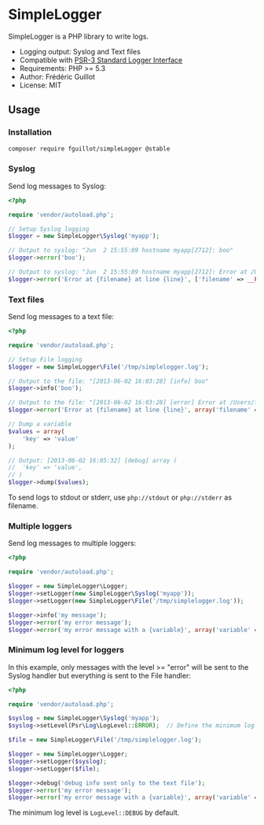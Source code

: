 SimpleLogger
============

SimpleLogger is a PHP library to write logs.

- Logging output: Syslog and Text files
- Compatible with [PSR-3 Standard Logger Interface](http://www.php-fig.org/psr/psr-3/)
- Requirements: PHP >= 5.3
- Author: Frédéric Guillot
- License: MIT

Usage
-----

### Installation

```bash
composer require fguillot/simpleLogger @stable
```

### Syslog

Send log messages to Syslog:

```php
<?php

require 'vendor/autoload.php';

// Setup Syslog logging
$logger = new SimpleLogger\Syslog('myapp');

// Output to syslog: "Jun  2 15:55:09 hostname myapp[2712]: boo"
$logger->error('boo');

// Output to syslog: "Jun  2 15:55:09 hostname myapp[2712]: Error at /Users/Me/Devel/libraries/simpleLogger/example.php at line 15"
$logger->error('Error at {filename} at line {line}', ['filename' => __FILE__, 'line' => __LINE__]);
```

### Text files

Send log messages to a text file:

```php
<?php

require 'vendor/autoload.php';

// Setup File logging
$logger = new SimpleLogger\File('/tmp/simplelogger.log');

// Output to the file: "[2013-06-02 16:03:28] [info] boo"
$logger->info('boo');

// Output to the file: "[2013-06-02 16:03:28] [error] Error at /Users/fred/Devel/libraries/simpleLogger/example.php at line 24"
$logger->error('Error at {filename} at line {line}', array('filename' => __FILE__, 'line' => __LINE__));

// Dump a variable
$values = array(
    'key' => 'value'
);

// Output: [2013-06-02 16:05:32] [debug] array (
//  'key' => 'value',
// )
$logger->dump($values);
```

To send logs to stdout or stderr, use `php://stdout` or `php://stderr` as filename.

### Multiple loggers

Send log messages to multiple loggers:

```php
<?php

require 'vendor/autoload.php';

$logger = new SimpleLogger\Logger;
$logger->setLogger(new SimpleLogger\Syslog('myapp'));
$logger->setLogger(new SimpleLogger\File('/tmp/simplelogger.log'));

$logger->info('my message');
$logger->error('my error message');
$logger->error('my error message with a {variable}', array('variable' => 'test'));
```

### Minimum log level for loggers

In this example, only messages with the level >= "error" will be sent to the Syslog handler but everything is sent to the File handler:

```php
<?php

require 'vendor/autoload.php';

$syslog = new SimpleLogger\Syslog('myapp');
$syslog->setLevel(Psr\Log\LogLevel::ERROR);  // Define the minimum log level

$file = new SimpleLogger\File('/tmp/simplelogger.log');

$logger = new SimpleLogger\Logger;
$logger->setLogger($syslog);
$logger->setLogger($file);

$logger->debug('debug info sent only to the text file');
$logger->error('my error message');
$logger->error('my error message with a {variable}', array('variable' => 'test'));
```

The minimum log level is `LogLevel::DEBUG` by default.
